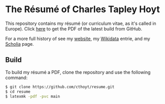 # The Résumé of Charles Tapley Hoyt 

This repository contains my résumé (or curriculum vitae, as it's called in
Europe). Click [here](https://github.com/cthoyt/resume/raw/master/main.pdf)
to get the PDF of the latest build from GitHub.

For a more full history of see my [website](https://cthoyt.com), my [Wikidata](https://www.wikidata.org/wiki/Q47475003)
entrie, and my [Scholia](https://tools.wmflabs.org/scholia/author/Q47475003) page.

## Build

To build my résumé a PDF, clone the repository and use the following command:

```bash
$ git clone https://github.com/cthoyt/resume.git
$ cd resume
$ latexmk -pdf -pvc main
```
